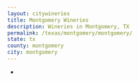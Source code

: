 ```yaml
---
layout: citywineries
title: Montgomery Wineries
description: Wineries in Montgomery, TX
permalink: /texas/montgomery/montgomery/
state: tx
county: montgomery
city: montgomery
---
```

-
